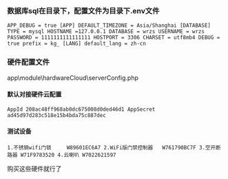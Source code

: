 ### 数据库sql在目录下，配置文件为目录下.env文件

`APP_DEBUG = true
[APP]
DEFAULT_TIMEZONE = Asia/Shanghai
[DATABASE]
TYPE = mysql
HOSTNAME =127.0.0.1
DATABASE = wrzs
USERNAME = wrzs
PASSWORD = 1111111111111111
HOSTPORT = 3306
CHARSET = utf8mb4
DEBUG = true
prefix = kg_
[LANG]
default_lang = zh-cn
`
### 硬件配置文件

app\module\hardwareCloud\serverConfig.php
#### 默认对接硬件云配置
`AppId 208ac48ff968ab0dc675008d0ded46d1
AppSecret ad45d97d283c518e15b4bda75c887dec
`
#### 测试设备
`1.不锈钢wifi门锁     W89601EC6A7
2.WiFi版门禁控制器   W761790BC7F
3.空开断路器 W71F9783520
4.云喇叭 W7022621597
`

购买这些硬件就行了




